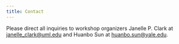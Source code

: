 ```yaml
---
title: Contact
---
```


Please direct all inquiries to workshop organizers Janelle P. Clark at [janelle_clark@uml.edu](mailto:janelle_clark@uml.edu) and Huanbo Sun at [huanbo.sun@yale.edu](mailto:huanbo.sun@yale.edu).
